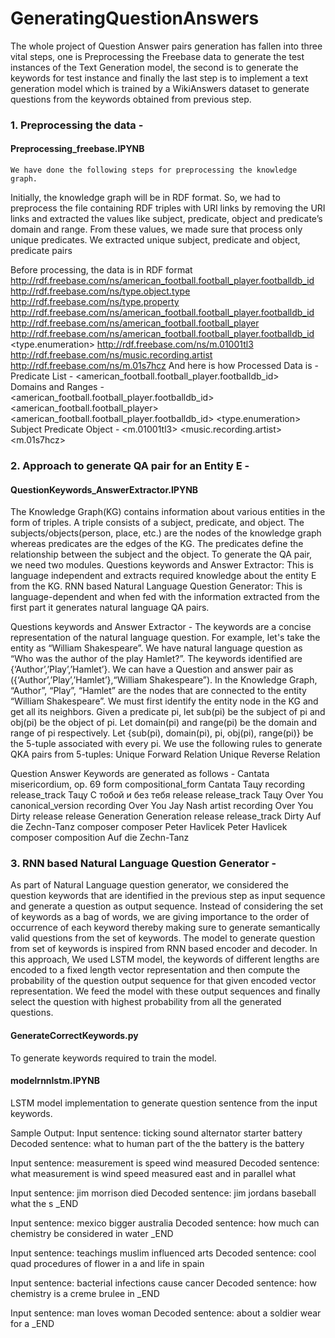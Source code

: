 # GeneratingQuestionAnswers

The whole project of Question Answer pairs generation has fallen into three vital steps, one is Preprocessing the Freebase data to generate the test instances of the Text Generation model, the second is to generate the keywords for test instance and finally the last step is to implement a text generation model which is trained by a WikiAnswers dataset to generate questions from the keywords obtained from previous step.

### 1. Preprocessing the data - 
#### Preprocessing_freebase.IPYNB
	We have done the following steps for preprocessing the knowledge graph. 
Initially, the knowledge graph will be in RDF format. So, we had to preprocess the file containing RDF triples with URI links by removing the URI links and extracted the values like subject, predicate, object and predicate’s domain and range.
From these values, we made sure that process only unique predicates. We extracted unique subject, predicate and object, predicate pairs

Before processing, the data is in RDF format
<http://rdf.freebase.com/ns/american_football.football_player.footballdb_id>    <http://rdf.freebase.com/ns/type.object.type>   <http://rdf.freebase.com/ns/type.property> <http://rdf.freebase.com/ns/american_football.football_player.footballdb_id>	<domain>	<http://rdf.freebase.com/ns/american_football.football_player> 
<http://rdf.freebase.com/ns/american_football.football_player.footballdb_id>	<range>	<type.enumeration>
<http://rdf.freebase.com/ns/m.01001tl3>  <http://rdf.freebase.com/ns/music.recording.artist>        <http://rdf.freebase.com/ns/m.01s7hcz>
And here is how Processed Data is -
Predicate List -
<american_football.football_player.footballdb_id>  
Domains and Ranges -   
<american_football.football_player.footballdb_id>	<domain>	<american_football.football_player> 
<american_football.football_player.footballdb_id>	<range>	<type.enumeration>
Subject Predicate Object -
<m.01001tl3>  <music.recording.artist>        <m.01s7hcz>	

### 2. Approach to generate QA pair for an Entity E -
#### QuestionKeywords_AnswerExtractor.IPYNB
The Knowledge Graph(KG) contains information about various entities in the form of triples. A triple consists of a subject, predicate, and object. The subjects/objects(person, place, etc.) are the nodes of the knowledge graph whereas predicates are the edges of the KG. The predicates define the relationship between the subject and the object. To generate the QA pair, we need two modules.
Questions keywords and Answer Extractor: This is language independent and extracts required knowledge about the entity E from the KG.
RNN based Natural Language Question Generator: This is language-dependent and when fed with the information extracted from the first part it generates natural language QA pairs.

Questions keywords and Answer Extractor - 
The keywords are a concise representation of the natural language question. For example, let's take the entity as “William Shakespeare”. We have natural language question as “Who was the author of the play Hamlet?”. The keywords identified are {‘Author’,’Play’,’Hamlet’}. We can have a Question and answer pair as ({‘Author’,’Play’,’Hamlet’},“William Shakespeare”). In the Knowledge Graph, “Author”, “Play”, “Hamlet” are the nodes that are connected to the entity “William Shakespeare”. We must first identify the entity node in the KG and get all its neighbors.
Given a predicate pi, let sub(pi) be the subject of pi and obj(pi) be the object of pi. Let domain(pi) and range(pi) be the domain and range of pi respectively. Let {sub(pi), domain(pi), pi, obj(pi), range(pi)} be the 5-tuple associated with every pi. We use the following rules to generate QKA pairs from 5-tuples:
Unique Forward Relation
Unique Reverse Relation

Question Answer Keywords are generated as follows - 
Cantata misericordium, op. 69   form    compositional_form      Cantata
Тацу    recording       release_track   Тацу
С тобой и без тебя      release release_track   Тацу
Over You        canonical_version       recording       Over You
Jay Nash        artist  recording       Over You
Dirty   release release Generation
Generation      release release_track   Dirty
Auf die Zechn-Tanz      composer        composer        Peter Havlicek
Peter Havlicek  composer        composition     Auf die Zechn-Tanz

### 3. RNN based Natural Language Question Generator - 

As part of Natural Language question generator, we considered the question keywords that are identified in the previous step as input sequence and generate a question as output sequence. Instead of considering the set of keywords as a bag of words, we are giving importance to the order of occurrence of each keyword thereby making sure to generate semantically valid questions from the set of keywords. 
The model to generate question from set of keywords is inspired from RNN based encoder and decoder. In this approach, We used LSTM model, the keywords of different lengths are encoded to a fixed length vector representation and then compute the probability of the question output sequence for that given encoded vector representation. We feed the model with these output sequences and finally select the question with highest probability from all the generated questions. 
#### GenerateCorrectKeywords.py  
To generate keywords required to train the model.

#### modelrnnlstm.IPYNB
LSTM model implementation to generate question sentence from the input keywords.

Sample Output: 
Input sentence: ticking sound alternator starter battery<br/>
Decoded sentence: what to human part of the the battery is the battery

Input sentence: measurement is speed wind measured
Decoded sentence: what measurement is wind speed measured east and in parallel what

Input sentence: jim morrison died
Decoded sentence: jim jordans baseball what the s _END

Input sentence: mexico bigger australia
Decoded sentence: how much can chemistry be considered in water _END

Input sentence: teachings muslim influenced arts
Decoded sentence: cool quad procedures of flower in a and life in spain

Input sentence: bacterial infections cause cancer
Decoded sentence: how chemistry is a creme brulee in _END

Input sentence: man loves woman
Decoded sentence: about a soldier wear for a _END
